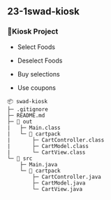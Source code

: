 ## 23-1swad-kiosk

### 🚀Kiosk Project

- Select Foods

- Deselect Foods

- Buy selections

- Use coupons

```
📦 swad-kiosk
├─ .gitignore
├─ README.md
├─ 📂 out
|   ├─ Main.class
|   └─ 📂 cartpack
|       ├─ CartController.class
|       ├─ CartModel.class
|       └─ CartView.class
└─ 📂 src
    ├─ Main.java
    └─ 📂 cartpack
        ├─ CartController.java
        ├─ CartModel.java
        └─ CartView.java
```